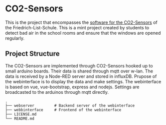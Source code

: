 # CO2-Sensors
This is the project that encompasses the [software for the CO2-Sensors](https://github.com/Cast39/FLS-eCO2-Sensor-Firmware) of the Friedrich-List-Schule. This is a mint project created by students to detect bad air in the school rooms and ensure that the windows are opened regularly.

## Project Structure
The CO2-Sensors are implemented through CO2-Sensors hooked up to small arduino boards. Their data is shared through mqtt over w-lan. The data is received by a Node-RED server and stored in influxDB. Prupose of the webinterface is to display the data and make settings. The webinterface is based on vue, vue-bootstrap, express and nodejs. Settings are broadcasted to the arduinos through mqtt directly.

```
.
├── webserver         # Backend server of the webinterface
├── webbinterface     # Frontend of the webinterface
├── LICENSE.md
└── README.md
```
